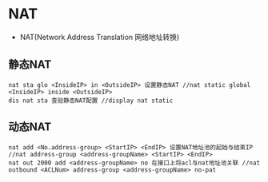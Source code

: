 # NAT

- NAT(Network Address Translation 网络地址转换)

## 静态NAT

``` ensp
nat sta glo <InsideIP> in <OutsideIP> 设置静态NAT //nat static global <InsideIP> inside <OutsideIP>
dis nat sta 查验静态NAT配置 //display nat static
```

## 动态NAT

``` ensp
nat add <No.address-group> <StartIP> <EndIP> 设置NAT地址池的起始与结束IP //nat address-group <address-groupName> <StartIP> <EndIP>
nat out 2000 add <address-groupName> no 在接口上将acl与nat地址池关联 //nat outbound <ACLNum> address-group <address-groupName> no-pat
```
